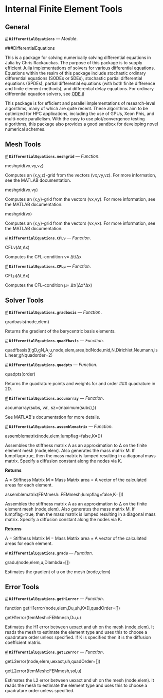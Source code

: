 
<a id='Internal-Finite-Element-Tools-1'></a>

# Internal Finite Element Tools


<a id='General-1'></a>

## General

<a id='DifferentialEquations' href='#DifferentialEquations'>#</a>
**`DifferentialEquations`** &mdash; *Module*.



###DifferentialEquations

This is a package for solving numerically solving differential equations in Julia by Chris Rackauckas. The purpose of this package is to supply efficient Julia implementations of solvers for various differential equations. Equations within the realm of this package include stochastic ordinary differential equations (SODEs or SDEs), stochastic partial differential equations (SPDEs), partial differential equations (with both finite difference and finite element methods), and differential delay equations. For ordinary differential equation solvers, see [ODE.jl](https://github.com/JuliaLang/ODE.jl)

This package is for efficient and parallel implementations of research-level algorithms, many of which are quite recent. These algorithms aim to be optimized for HPC applications, including the use of GPUs, Xeon Phis, and multi-node parallelism. With the easy to use plot/convergence testing algorithms, this package also provides a good sandbox for developing novel numerical schemes.


<a id='Mesh-Tools-1'></a>

## Mesh Tools

<a id='DifferentialEquations.meshgrid' href='#DifferentialEquations.meshgrid'>#</a>
**`DifferentialEquations.meshgrid`** &mdash; *Function*.



meshgrid(vx,vy,vz)

Computes an (x,y,z)-grid from the vectors (vx,vy,vz). For more information, see the MATLAB documentation.

meshgrid(vx,vy)

Computes an (x,y)-grid from the vectors (vx,vy). For more information, see the MATLAB documentation.

meshgrid(vx)

Computes an (x,y)-grid from the vectors (vx,vx). For more information, see the MATLAB documentation.

<a id='DifferentialEquations.CFLν' href='#DifferentialEquations.CFLν'>#</a>
**`DifferentialEquations.CFLν`** &mdash; *Function*.



CFLν(Δt,Δx)

Computes the CFL-condition ν= Δt/Δx

<a id='DifferentialEquations.CFLμ' href='#DifferentialEquations.CFLμ'>#</a>
**`DifferentialEquations.CFLμ`** &mdash; *Function*.



CFLμ(Δt,Δx)

Computes the CFL-condition μ= Δt/(Δx*Δx)


<a id='Solver-Tools-1'></a>

## Solver Tools

<a id='DifferentialEquations.gradbasis' href='#DifferentialEquations.gradbasis'>#</a>
**`DifferentialEquations.gradbasis`** &mdash; *Function*.



gradbasis(node,elem)

Returns the gradient of the barycentric basis elements.

<a id='DifferentialEquations.quadfbasis' href='#DifferentialEquations.quadfbasis'>#</a>
**`DifferentialEquations.quadfbasis`** &mdash; *Function*.



quadfbasis(f,gD,gN,A,u,node,elem,area,bdNode,mid,N,Dirichlet,Neumann,isLinear;gNquadorder=2)

<a id='DifferentialEquations.quadpts' href='#DifferentialEquations.quadpts'>#</a>
**`DifferentialEquations.quadpts`** &mdash; *Function*.



quadpts(order)

Returns the quadrature points and weights for and order ### quadrature in 2D.

<a id='DifferentialEquations.accumarray' href='#DifferentialEquations.accumarray'>#</a>
**`DifferentialEquations.accumarray`** &mdash; *Function*.



accumarray(subs, val, sz=(maximum(subs),))

See MATLAB's documentation for more details.

<a id='DifferentialEquations.assemblematrix' href='#DifferentialEquations.assemblematrix'>#</a>
**`DifferentialEquations.assemblematrix`** &mdash; *Function*.



assemblematrix(node,elem;lumpflag=false,K=[])

Assembles the stiffness matrix A as an approximation to Δ on the finite element mesh (node,elem). Also generates the mass matrix M. If lumpflag=true, then the mass matrix is lumped resulting in a diagonal mass matrix. Specify a diffusion constant along the nodes via K.

**Returns**

A = Stiffness Matrix M = Mass Matrix area = A vector of the calculated areas for each element.

assemblematrix(FEMmesh::FEMmesh;lumpflag=false,K=[])

Assembles the stiffness matrix A as an approximation to Δ on the finite element mesh (node,elem). Also generates the mass matrix M. If lumpflag=true, then the mass matrix is lumped resulting in a diagonal mass matrix. Specify a diffusion constant along the nodes via K.

**Returns**

A = Stiffness Matrix M = Mass Matrix area = A vector of the calculated areas for each element.

<a id='DifferentialEquations.gradu' href='#DifferentialEquations.gradu'>#</a>
**`DifferentialEquations.gradu`** &mdash; *Function*.



gradu(node,elem,u,Dlambda=[])

Estimates the gradient of u on the mesh (node,elem)


<a id='Error-Tools-1'></a>

## Error Tools

<a id='DifferentialEquations.getH1error' href='#DifferentialEquations.getH1error'>#</a>
**`DifferentialEquations.getH1error`** &mdash; *Function*.



function getH1error(node,elem,Du,uh,K=[],quadOrder=[])

getH1error(femMesh::FEMmesh,Du,u)

Estimates the H1 error between uexact and uh on the mesh (node,elem). It reads the mesh to estimate the element type and uses this to choose a quadrature order unless specified. If K is specified then it is the diffusion coefficient matrix.

<a id='DifferentialEquations.getL2error' href='#DifferentialEquations.getL2error'>#</a>
**`DifferentialEquations.getL2error`** &mdash; *Function*.



getL2error(node,elem,uexact,uh,quadOrder=[])

getL2error(femMesh::FEMmesh,sol,u)

Estimates the L2 error between uexact and uh on the mesh (node,elem). It reads the mesh to estimate the element type and uses this to choose a quadrature order unless specified.

